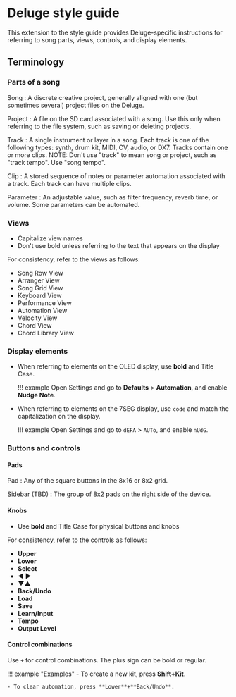 # Deluge style guide

This extension to the style guide provides Deluge-specific instructions for referring to song parts, views, controls, and display elements.

## Terminology

### Parts of a song

Song
: A discrete creative project, generally aligned with one (but sometimes several) project files on the Deluge.

Project
: A file on the SD card associated with a song. Use this only when referring to the file system, such as saving or deleting projects.

Track
: A single instrument or layer in a song. Each track is one of the following types: synth, drum kit, MIDI, CV, audio, or DX7. Tracks contain one or more clips. NOTE: Don't use "track" to mean song or project, such as "track tempo". Use "song tempo".

Clip
: A stored sequence of notes or parameter automation associated with a track. Each track can have multiple clips.

Parameter
: An adjustable value, such as filter frequency, reverb time, or volume. Some parameters can be automated.

### Views

- Capitalize view names
- Don't use bold unless referring to the text that appears on the display

For consistency, refer to the views as follows:

- Song Row View
- Arranger View
- Song Grid View
- Keyboard View
- Performance View
- Automation View
- Velocity View
- Chord View
- Chord Library View

### Display elements

- When referring to elements on the OLED display, use **bold** and Title Case.

    !!! example
        Open Settings and go to **Defaults** > **Automation**, and enable **Nudge Note**.

- When referring to elements on the 7SEG display, use `code` and match the capitalization on the display.

    !!! example
        Open Settings and go to `dEFA` > `AUTo`, and enable `nUdG`.

### Buttons and controls

#### Pads

Pad
: Any of the square buttons in the 8x16 or 8x2 grid.

Sidebar (TBD)
: The group of 8x2 pads on the right side of the device.

#### Knobs

- Use **bold** and Title Case for physical buttons and knobs

For consistency, refer to the controls as follows:

- **Upper**
- **Lower**
- **Select**
- **◀ ▶**
- **▼▲**
- **Back/Undo**
- **Load**
- **Save**
- **Learn/Input**
- **Tempo**
- **Output Level**

#### Control combinations

Use `+` for control combinations. The plus sign can be bold or regular.

!!! example "Examples"
    - To create a new kit, press **Shift+Kit**.
    
    - To clear automation, press **Lower**+**Back/Undo**.